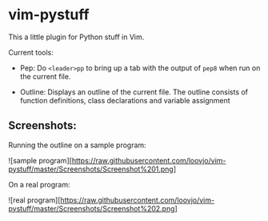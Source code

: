 # vim-pystuff

This a little plugin for Python stuff in Vim.

Current tools:

* Pep: Do `<leader>pp` to bring up a tab with the output of `pep8` when run on the current file.

* Outline: Displays an outline of the current file. The outline consists of function definitions, class declarations and variable assignment

## Screenshots:

Running the outline on a sample program:

![sample program][https://raw.githubusercontent.com/loovjo/vim-pystuff/master/Screenshots/Screenshot%201.png]

On a real program:

![real program][https://raw.githubusercontent.com/loovjo/vim-pystuff/master/Screenshots/Screenshot%202.png]
